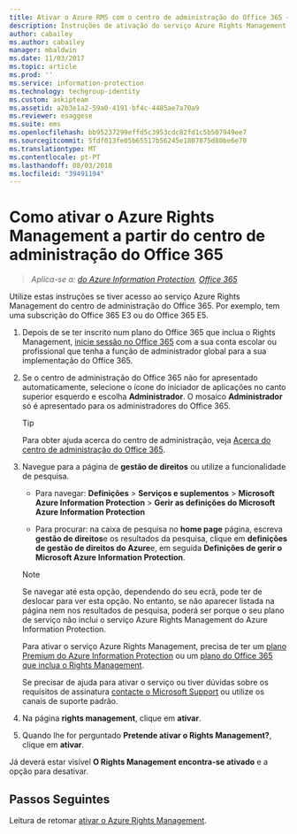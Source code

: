```yaml
---
title: Ativar o Azure RMS com o centro de administração do Office 365 – AIP
description: Instruções de ativação do serviço Azure Rights Management quando utiliza a nova versão do centro de administração do Office 365.
author: cabailey
ms.author: cabailey
manager: mbaldwin
ms.date: 11/03/2017
ms.topic: article
ms.prod: ''
ms.service: information-protection
ms.technology: techgroup-identity
ms.custom: askipteam
ms.assetid: a2b3e1a2-59a0-4191-bf4c-4485ae7a70a9
ms.reviewer: esaggese
ms.suite: ems
ms.openlocfilehash: bb95237299effd5c3953cdc82fd1c5b507949ee7
ms.sourcegitcommit: 5fdf013fe05b65517b56245e1807875d80be6e70
ms.translationtype: MT
ms.contentlocale: pt-PT
ms.lasthandoff: 08/03/2018
ms.locfileid: "39491194"
---
```

# <a name="how-to-activate-azure-rights-management-from-the-office-365-admin-center"></a>Como ativar o Azure Rights Management a partir do centro de administração do Office 365

>*Aplica-se a: [do Azure Information Protection](https://azure.microsoft.com/pricing/details/information-protection), [Office 365](http://download.microsoft.com/download/E/C/F/ECF42E71-4EC0-48FF-AA00-577AC14D5B5C/Azure_Information_Protection_licensing_datasheet_EN-US.pdf)*

Utilize estas instruções se tiver acesso ao serviço Azure Rights Management do centro de administração do Office 365. Por exemplo, tem uma subscrição do Office 365 E3 ou do Office 365 E5.

1. Depois de se ter inscrito num plano do Office 365 que inclua o Rights Management, [inicie sessão no Office 365](https://portal.office.com/) com a sua conta escolar ou profissional que tenha a função de administrador global para a sua implementação do Office 365.

2. Se o centro de administração do Office 365 não for apresentado automaticamente, selecione o ícone do iniciador de aplicações no canto superior esquerdo e escolha **Administrador**. O mosaico **Administrador** só é apresentado para os administradores do Office 365.

    > [!TIP]
    > Para obter ajuda acerca do centro de administração, veja [Acerca do centro de administração do Office 365](https://support.office.com/article/About-the-Office-365-Admin-Center-758befc4-0888-4009-9f14-0d147402fd23).

3. Navegue para a página de **gestão de direitos** ou utilize a funcionalidade de pesquisa.
    
    - Para navegar: **Definições** > **Serviços e suplementos** > **Microsoft Azure Information Protection** > **Gerir as definições do Microsoft Azure Information Protection**
    
    - Para procurar: na caixa de pesquisa no **home page** página, escreva **gestão de direitos**e os resultados da pesquisa, clique em **definições de gestão de direitos do Azure**e, em seguida **Definições de gerir o Microsoft Azure Information Protection**. 
    
    > [!NOTE]
    >Se navegar até esta opção, dependendo do seu ecrã, pode ter de deslocar para ver esta opção. No entanto, se não aparecer listada na página nem nos resultados de pesquisa, poderá ser porque o seu plano de serviço não inclui o serviço Azure Rights Management do Azure Information Protection.
    >
    >Para ativar o serviço Azure Rights Management, precisa de ter um [plano Premium do Azure Information Protection](https://www.microsoft.com/cloud-platform/azure-information-protection-pricing) ou um [plano do Office 365 que inclua o Rights Management](http://download.microsoft.com/download/E/C/F/ECF42E71-4EC0-48FF-AA00-577AC14D5B5C/Azure_Information_Protection_licensing_datasheet_EN-US.pdf). 
    
    Se precisar de ajuda para ativar o serviço ou tiver dúvidas sobre os requisitos de assinatura [contacte o Microsoft Support](information-support.md#to-contact-microsoft-support) ou utilize os canais de suporte padrão.

4. Na página **rights management**, clique em **ativar**.

5. Quando lhe for perguntado **Pretende ativar o Rights Management?**, clique em **ativar**.

Já deverá estar visível **O Rights Management encontra-se ativado** e a opção para desativar.


## <a name="next-steps"></a>Passos Seguintes
Leitura de retomar [ativar o Azure Rights Management](activate-service.md#configuring-onboarding-controls-for-a-phased-deployment).

